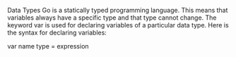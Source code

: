 Data Types
Go is a statically typed programming language. This means that variables always have a specific type and that type cannot change. 
The keyword var is used for declaring variables of a particular data type. Here is the syntax for declaring variables:

var name type = expression